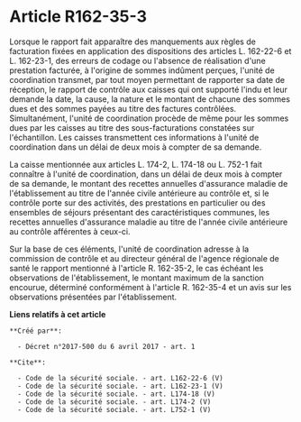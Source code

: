 # Article R162-35-3

Lorsque le rapport fait apparaître des manquements aux règles de facturation fixées en application des dispositions des
articles L. 162-22-6 et L. 162-23-1, des erreurs de codage ou l'absence de réalisation d'une prestation facturée, à l'origine
de sommes indûment perçues, l'unité de coordination transmet, par tout moyen permettant de rapporter sa date de réception, le
rapport de contrôle aux caisses qui ont supporté l'indu et leur demande la date, la cause, la nature et le montant de chacune
des sommes dues et des sommes payées au titre des factures contrôlées. Simultanément, l'unité de coordination procède de même
pour les sommes dues par les caisses au titre des sous-facturations constatées sur l'échantillon. Les caisses transmettent
ces informations à l'unité de coordination dans un délai de deux mois à compter de sa demande. 

La caisse mentionnée aux articles L. 174-2, L. 174-18 ou L. 752-1 fait connaître à l'unité de coordination, dans un délai de
deux mois à compter de sa demande, le montant des recettes annuelles d'assurance maladie de l'établissement au titre de
l'année civile antérieure au contrôle et, si le contrôle porte sur des activités, des prestations en particulier ou des
ensembles de séjours présentant des caractéristiques communes, les recettes annuelles d'assurance maladie au titre de l'année
civile antérieure au contrôle afférentes à ceux-ci. 

Sur la base de ces éléments, l'unité de coordination adresse à la commission de contrôle et au directeur général de l'agence
régionale de santé le rapport mentionné à l'article R. 162-35-2, le cas échéant les observations de l'établissement, le
montant maximum de la sanction encourue, déterminé conformément à l'article R. 162-35-4 et un avis sur les observations
présentées par l'établissement.

**Liens relatifs à cet article**

	**Créé par**:

	  - Décret n°2017-500 du 6 avril 2017 - art. 1

	**Cite**:

	  - Code de la sécurité sociale. - art. L162-22-6 (V)
	  - Code de la sécurité sociale. - art. L162-23-1 (V)
	  - Code de la sécurité sociale. - art. L174-18 (V)
	  - Code de la sécurité sociale. - art. L174-2 (V)
	  - Code de la sécurité sociale. - art. L752-1 (V)
